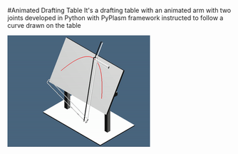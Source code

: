 #Animated Drafting Table
It's a drafting table with an animated arm with two joints developed in Python with PyPlasm framework instructed to follow a curve drawn on the table

![](https://raw.githubusercontent.com/dokkis/education-projects/master/drafting-table/drafting-table.gif)
